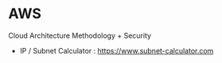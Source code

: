 # AWS

Cloud Architecture Methodology + Security 
 
 - IP / Subnet Calculator : https://www.subnet-calculator.com
